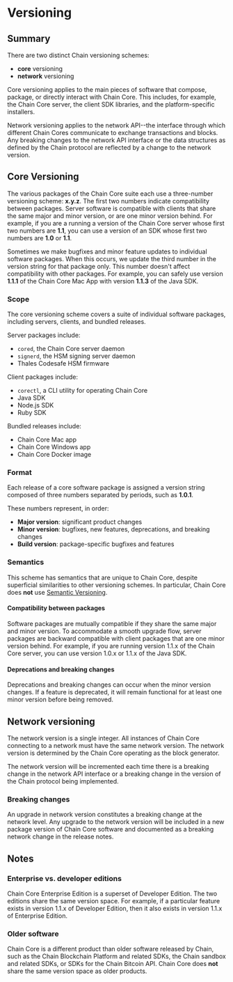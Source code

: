 <!---
An overview of the core/network versioning schemes.
-->

# Versioning

## Summary

There are two distinct Chain versioning schemes:

* **core** versioning
* **network** versioning

Core versioning applies to the main pieces of software that compose, package, or directly interact with Chain Core. This includes, for example, the Chain Core server, the client SDK libraries, and the platform-specific installers.

Network versioning applies to the network API--the interface through which different Chain Cores communicate to exchange transactions and blocks. Any breaking changes to the network API interface or the data structures as defined by the Chain protocol are reflected by a change to the network version.

## Core Versioning

The various packages of the Chain Core suite each use a three-number versioning scheme: **x.y.z**. The first two numbers indicate compatibility between packages. Server software is compatible with clients that share the same major and minor version, or are one minor version behind. For example, if you are a running a version of the Chain Core server whose first two numbers are **1.1**, you can use a version of an SDK whose first two numbers are **1.0** or **1.1**.

Sometimes we make bugfixes and minor feature updates to individual software packages. When this occurs, we update the third number in the version string for that package only. This number doesn't affect compatibility with other packages. For example, you can safely use version **1.1.1** of the Chain Core Mac App with version **1.1.3** of the Java SDK.

### Scope

The core versioning scheme covers a suite of individual software packages, including servers, clients, and bundled releases.

Server packages include:

- `cored`, the Chain Core server daemon
- `signerd`, the HSM signing server daemon
- Thales Codesafe HSM firmware

Client packages include:

- `corectl`, a CLI utility for operating Chain Core
- Java SDK
- Node.js SDK
- Ruby SDK

Bundled releases include:

- Chain Core Mac app
- Chain Core Windows app
- Chain Core Docker image

### Format

Each release of a core software package is assigned a version string composed of three numbers separated by periods, such as **1.0.1**.

These numbers represent, in order:

- **Major version**: significant product changes
- **Minor version**: bugfixes, new features, deprecations, and breaking changes
- **Build version**: package-specific bugfixes and features

### Semantics

This scheme has semantics that are unique to Chain Core, despite superficial similarities to other versioning schemes. In particular, Chain Core does **not** use [Semantic Versioning](http://semver.org/).

#### Compatibility between packages

Software packages are mutually compatible if they share the same major and minor version. To accommodate a smooth upgrade flow, server packages are backward compatible with client packages that are one minor version behind. For example, if you are running version 1.1.x of the Chain Core server, you can use version 1.0.x or 1.1.x of the Java SDK.

#### Deprecations and breaking changes

Deprecations and breaking changes can occur when the minor version changes. If a feature is deprecated, it will remain functional for at least one minor version before being removed.

## Network versioning

The network version is a single integer. All instances of Chain Core connecting to a network must have the same network version. The network version is determined by the Chain Core operating as the block generator.

The network version will be incremented each time there is a breaking change in the network API interface or a breaking change in the version of the Chain protocol being implemented.

### Breaking changes

An upgrade in network version constitutes a breaking change at the network level. Any upgrade to the network version will be included in a new package version of Chain Core software and documented as a breaking network change in the release notes.

## Notes

### Enterprise vs. developer editions

Chain Core Enterprise Edition is a superset of Developer Edition. The two editions share the same version space. For example, if a particular feature exists in version 1.1.x of Developer Edition, then it also exists in version 1.1.x of Enterprise Edition.

### Older software

Chain Core is a different product than older software released by Chain, such as the Chain Blockchain Platform and related SDKs, the Chain sandbox and related SDKs, or SDKs for the Chain Bitcoin API. Chain Core does **not** share the same version space as older products.
